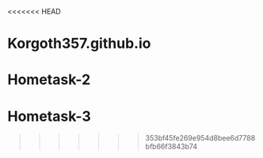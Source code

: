 <<<<<<< HEAD
# Korgoth357.github.io
Hometask-2
=======
# Hometask-3
>>>>>>> 353bf45fe269e954d8bee6d7788bfb66f3843b74
